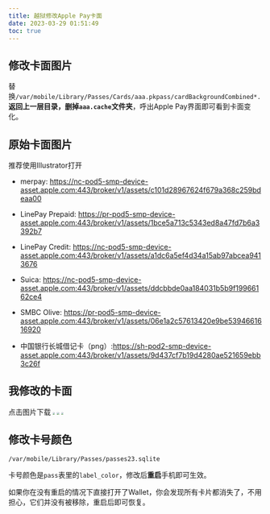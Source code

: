```yaml
---
title: 越狱修改Apple Pay卡面
date: 2023-03-29 01:51:49
toc: true
---
```


## 修改卡面图片

替换`/var/mobile/Library/Passes/Cards/aaa.pkpass/cardBackgroundCombined*.`**返回上一层目录，删掉`aaa.cache`文件夹**，呼出Apple Pay界面即可看到卡面变化。

<!--more-->

## 原始卡面图片

推荐使用Illustrator打开

* merpay: https://nc-pod5-smp-device-asset.apple.com:443/broker/v1/assets/c101d28967624f679a368c259bdeaa00

* LinePay Prepaid: https://pr-pod5-smp-device-asset.apple.com:443/broker/v1/assets/1bce5a713c5343ed8a47fd7b6a3392b7

* LinePay Credit: https://nc-pod5-smp-device-asset.apple.com:443/broker/v1/assets/a1dc6a5ef4d34a15ab97abcea9413676
* Suica: https://nc-pod5-smp-device-asset.apple.com:443/broker/v1/assets/ddcbbde0aa184031b5b9f19966162ce4
* SMBC Olive: https://pr-pod5-smp-device-asset.apple.com:443/broker/v1/assets/06e1a2c57613420e9be5394661616920
* 中国银行长城借记卡（png）:https://sh-pod2-smp-device-asset.apple.com:443/broker/v1/assets/9d437cf7b19d4280ae521659ebb3c26f 

## 我修改的卡面
点击图片下载
[<img src="LinePay_Credit.png" style="zoom:28%;" />](LinePay_Credit.pdf)			[<img src="LinePay_Prepaid.png" style="zoom:28%;" />](LinePay_Prepaid.pdf)			[<img src="SMBC_Olive.png" style="zoom:28%;" />](SMBC_Olive.pdf)



## 修改卡号颜色

`/var/mobile/Library/Passes/passes23.sqlite`

卡号颜色是`pass`表里的`label_color`，修改后**重启**手机即可生效。

如果你在没有重启的情况下直接打开了Wallet，你会发现所有卡片都消失了，不用担心，它们并没有被移除，重启后即可恢复。

